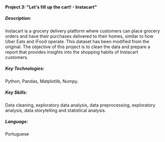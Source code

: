 #### Project 3: "Let's fill up the cart! - Instacart"

##### Description:
Instacart is a grocery delivery platform where customers can place grocery orders and have their purchases delivered to their homes, similar to how Uber Eats and iFood operate. This dataset has been modified from the original. The objective of this project is to clean the data and prepare a report that provides insights into the shopping habits of Instacart customers.
##### Key Technologies:
Python, Pandas, Matplotlib, Numpy.
##### Key Skills: 
Data cleaning, exploratory data analysis, data preprocessing, exploratory analysis, data storytelling and statistical analysis.
##### Language: 
Portuguese